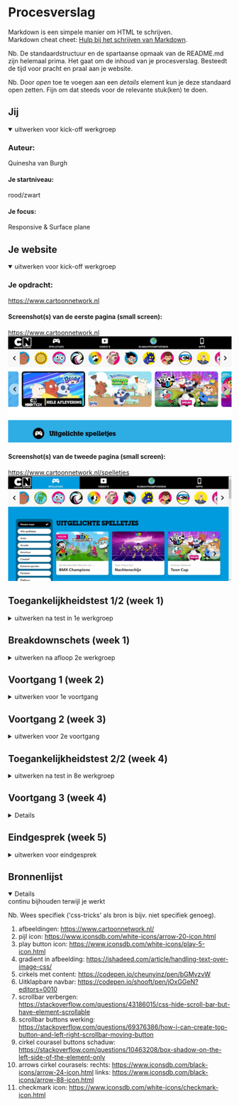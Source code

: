 # Procesverslag
Markdown is een simpele manier om HTML te schrijven.  
Markdown cheat cheet: [Hulp bij het schrijven van Markdown](https://github.com/adam-p/markdown-here/wiki/Markdown-Cheatsheet).

Nb. De standaardstructuur en de spartaanse opmaak van de README.md zijn helemaal prima. Het gaat om de inhoud van je procesverslag. Besteedt de tijd voor pracht en praal aan je website.

Nb. Door *open* toe te voegen aan een *details* element kun je deze standaard open zetten. Fijn om dat steeds voor de relevante stuk(ken) te doen.


## Jij

<details open>
  <summary>uitwerken voor kick-off werkgroep</summary>

  ### Auteur:
  Quinesha van Burgh

  #### Je startniveau:
  rood/zwart

  #### Je focus:
  Responsive & Surface plane
 
</details>





## Je website

<details open>
  <summary>uitwerken voor kick-off werkgroep</summary>

  ### Je opdracht:
  https://www.cartoonnetwork.nl

  #### Screenshot(s) van de eerste pagina (small screen): 
  https://www.cartoonnetwork.nl
  <img src="readme-images/page3.jpeg" alt="Homepagina Cartoon Network">

  #### Screenshot(s) van de tweede pagina (small screen):
  https://www.cartoonnetwork.nl/spelletjes
  <img src="readme-images/page1.2.jpeg" alt="Cartoon Network pagina met een verzameling van spelletjes">
 
</details>


## Toegankelijkheidstest 1/2 (week 1)

<details>
  <summary>uitwerken na test in 1e werkgroep</summary>

  ### Bevindingen
  Lijst met je bevindingen die in de test naar voren kwamen:

  - Het bedienen van een site is onmogelijk met de hand te doen in het geval van heftige parkinson.
  - Gedeeltelijke zicht beperkingen maaken het soms wel mogelijk om een pagina te lezen alleen gaan dan kleine details vaak verloren.

  #### Screenreader
  Hier korte omschrijving (met indien nodig afbeeldingen)

  - De screenreader verteld nog niet wat mijn afbeeldingen zijn.

  Hier een omschrijving van hoe het opgelost kan worden (met indien nodig afbeeldingen)

  - Door een alt toe te voegen aan de afbeeldingen moet dit opgelost zijn.


  #### Muis en Toetsenbord 
  Hier korte omschrijving (met indien nodig afbeeldingen)

  - Het is lastig om de site met een mijs te bedienen in het geval van een motorieke beperking.

  - het laptop toetsenbord werkt te licht met een heftige motorieke beperking waardoor meerder knoppe tegelijk 
  geselecteerd worden.

  Hier een omschrijving van hoe het opgelost kan worden (met indien nodig afbeeldingen)

  - in plaats van een muis en een licht toetsenbord, tab gebruiken op een speciaal toetsenbord ontwikkeld voor mensen met een motorieke beperking.


  #### Motoriek (shocks, elastiekjes)
  Hier korte omschrijving (met indien nodig afbeeldingen)

  - Als de fijne motoriek aangetast is door deze gesimuleerde beperkingen kan het moeilijk zijn om onderdelen 
  van de site te selecteren

  Hier een omschrijving van hoe het opgelost kan worden (met indien nodig afbeeldingen)

  - Dit kan opgelost worden door een groot toetsenbord met zware knoppen in te zetten en de site
  doormiddel van toestenbord te bedienen.

  #### Visueel (brillen, contrast, kleurenblind, dark/light). 
  Hier korte omschrijving (met indien nodig afbeeldingen)

  - Door de Grote hoeveelheid kleur en het verschil in de gekleurde onderdelen komt uit geen van de testen echt
  een probleem naar voren. Bij zowel kleurenblindheid, verminderd zicht, contrast en light/darkmode blijft 
  de site goed leesbaar.

  - Wel is de kleur van de h3 minder goed leesbaar bij blurred vision.

  Hier een omschrijving van hoe het opgelost kan worden (met indien nodig afbeeldingen)

  - Dit kan opgelost woden door de letters donkerder van kleur te maken.

</details>



## Breakdownschets (week 1)

<details>
  <summary>uitwerken na afloop 2e werkgroep</summary>

  ### de hele pagina: 
  <img src="readme-images/dummy-plaatje.jpg" width="375px" alt="breakdown van de hele pagina">

  ### dynamisch deel (bijv menu): 
  <img src="readme-images/dummy-plaatje.jpg" width="375px" alt="breakdown van een dynamisch deel">

  ### wellicht nog een dynamisch deel (bijv filter): 
  <img src="readme-images/dummy-plaatje.jpg" width="375px" alt="breakdown van nog een dynamisch deel">

</details>


## Voortgang 1 (week 2)

<details>
  <summary>uitwerken voor 1e voortgang</summary>

  ### Stand van zaken
  hier dit ging goed & dit was lastig (neem ook screenshots op van delen van je website en code)

  Goed:
  - Ik heb een goede start kunnen maken ondanks dat ik later ben ingesprongen vanwege een klaswissel.
  - Het maken van de eerste courasels.
  - het maken van het filter.

  Courasels:
   <img src="readme-images/week1/code.jpeg" width="375px" alt="code cirkel courasel">
   <img src="readme-images/week1/cirkels.jpeg" width="375px" alt="cirkel courasel">
   <img src="readme-images/week1/courasel.jpeg" width="375px" alt="courasel">

  Filter:
  <img src="readme-images/week1/filter.jpeg" width="375px" alt="filter">

  Lastig:
  - Inkomen met coderen na een lange zomer, ik was toch wel wat dingen vergeten.
  - Weten :nth-of-type etc. begrijpen, diet heb ik nog nooit eerder gebruikt.
  - coderen zonder classes, id's en div's


  ### Agenda voor meeting
  samen met je groepje opstellen

  | student 1      | student 2          | AFWEZIG      | AFWEZIG      |
  | Mike           | Quinesha           | Michelle     | Deniz        |
  | vraag 1        | vraag 1            | vraag 1      | vraag 1      |
  |                |                    |              |              |
  | Hoe maak ik    | Hoe geef ik de     |              |              |
  | hiervan een    | cirkel courasel    |              |              |
  | grid?          | een gekleurde      |              |              |
  |                | achtergrond?       |              |              |
  |                |                    |              |              |
  | vraag 2        | vraag 2            | vraag 2      | vraag 2      |
  |                |                    |              |              |
  | Hoe maak ik    | Hoe style ik       |              |              |
  | een responsive | items zonder       |              |              |
  | menu?          | id's en classes?   |              |              |
  |                |                    |              |              |
  | vraag 3        | vraag 3            | vraag 3      | vraag 3      |
  |                |                    |              |              |
  | Hoe maak ik een| Hoe kan ik mijn    |              |              |
  | automatisch    | filter het beste   |              |              |
  | image carousel | vormgeven?         |              |              |

  ### Verslag van meeting
  hier na afloop snel de uitkomsten van de meeting vastleggen

  - punt 1: Semantiek van de code moet beter, vooral li's in ul's zetten. 
  - punt 2: Absoluut geen id's en classes gebruiken tenzij het echt niet anders kan.
  - punt 3: Achtergrond kleuren van de cirkels in de carousel kunnen in een patroon gemaakt worden met behulp van  :nth-child

</details>





## Voortgang 2 (week 3)

<details>
  <summary>uitwerken voor 2e voortgang</summary>

  ### Stand van zaken
  hier dit ging goed & dit was lastig (neem ook screenshots op van delen van je website en code)

  Goed:
  - Het maken van courasels
  - Het maken van de navbar ging goed.

  Lastig:
  - Het gebruiken van grid voor het stylen van m'n pagina.
  - Buttons op de juuste plek plaatsen.
  - Pagina responsive maken.

  ### Agenda voor meeting
  samen met je groepje opstellen

  | student 1      | student 2          | student 3    | student 4    |
  | Mike           | Quinesha           | Michelle     | Deniz        |
  | vraag 1        | vraag 1            | vraag 1      | vraag 1      |
  |                |                    |              |              |
  | Hoe maak ik    | Hoe zet ik de      | Hoe maak ik  | Hoe zet ik   |
  | een responsive | pijltjes van mijn  | een uitklap- | tekst bij    |
  | menu?          | courasel aan de    | baar menu?   | m'n footer   |
  |                | zijkanten?         |              |              |
  |                |                    |              |              |
  | vraag 2        | vraag 2            | vraag 2      | vraag 2      |
  |                |                    |              |              |
  | n.v.t.         | Hoe zet ik een     | Hoe maak je  | Hoe maak ik  |
  |                | courasel naast     | een slideshow| de Amsterdam/|
  |                | een list?          | van tekst?   | Barcelona    |
  |                |                    |              | Button       |
  |                |                    |              |              |
  | vraag 3        | vraag 3            | vraag 3      | vraag 3      |
  |                |                    |              |              |
  | n.v.t.         | waarom krijg ik een| Hoe zorg ik  | Hoe maak ik  |
  |                | witte balk wanneer | dat ik min. 2| de header en |
  |                | ik naar een klein  | max 4 items  | main bij mijn|
  |                | scherm ga?         | op een rij   | about Moco   |
  |                |                    | krijg?       | page?        |

  ### Verslag van meeting
  hier na afloop snel de uitkomsten van de meeting vastleggen

  - IK MAG 1 DIV GEBRUIKEN!!
  - op unicode.org/emoji staan emoji om te gebruiken in je code.
  - als je css een aparte lijn gebruikt voor .add en .remove classlist dan kan je beter toggle gebruiken.
  - Bekijk "just buttons" op DLO voor uitleg over courasel buttons.

</details>





## Toegankelijkheidstest 2/2 (week 4)

<details>
  <summary>uitwerken na test in 8e werkgroep</summary>

  ### Bevindingen
  Lijst met je bevindingen die in de test naar voren kwamen (geef ook aan wat er verbeterd is):

  #### Screenreader
  Hier korte omschrijving (met indien nodig afbeeldingen)

  

  Hier een omschrijving van hoe het opgelost kan worden (met indien nodig afbeeldingen)


  #### Muis en Toetsenbord 
  Hier korte omschrijving (met indien nodig afbeeldingen)

  - Tijdens het tabben worden sommige onderdelen van mijn site overgeslagen. 

  Hier een omschrijving van hoe het opgelost kan worden (met indien nodig afbeeldingen)

  - Dit komt omdat dit <a> tags zijn waren zonder href's dus door deze toe te voegen zal de screenreader deze wel zien

  #### Motoriek (shocks, elastiekjes)
  Hier korte omschrijving (met indien nodig afbeeldingen)

  - knoppen kunnen moeilijk aan te klikken zijn in het geval van parkinson.

  Hier een omschrijving van hoe het opgelost kan worden (met indien nodig afbeeldingen)

  - Dit kan opgelost worden door deze selecteerbaar te maken doormiddel van tab en de gebruiker een groot
  verzwaard toetsenbord te laten gebruiken.


  #### Visueel (brillen, contrast, kleurenblind, dark/light). 
  Hier korte omschrijving (met indien nodig afbeeldingen)

  - Grijze letters zijn moeilijk te lezen in het geval van sommige zichtbeperkingen zoals cataract

  Hier een omschrijving van hoe het opgelost kan worden (met indien nodig afbeeldingen)

  - Dit kan opgelost woden door de letters donkerder van kleur te maken.

</details>





## Voortgang 3 (week 4)

<details>
  <summary>uitwerken voor 3e voortgang</summary>

  ### Stand van zaken
  hier dit ging goed & dit was lastig (neem ook screenshots op van delen van je website en code)

  Goed:
  - Het maken van courasels
 

  Lastig:
  - Het gebruiken van grid voor het stylen van m'n pagina.
  - Buttons op de juuste plek plaatsen.
  - Pagina responsive maken.


  ### Agenda voor meeting
  samen met je groepje opstellen

 
  | student 1      | student 2          | student 3    | student 4    |
  | Mike           | Quinesha           | Michelle     | Deniz        |
  | vraag 1        | vraag 1            | vraag 1      | vraag 1      |
  |                |                    |              |              |
  | Hoe maak ik    | Hoe plaats ik      | Hoe zorg ik  | Hoe fix ik   |
  | een automati-  | een button op een  | ervoor dat   | mijn header? |
  | sche image     | specifieke plek?   | teksten niet |              |
  | courasel       |                    | over mijn    |              |
  |                |                    | sticky header|              |
  |                |                    | floaten      |              |
  |                |                    |              |              |
  | vraag 2        | vraag 2            | vraag 2      | vraag 2      |
  |                |                    |              |              |
  | n.v.t.         | Hoe maak/plaats    | Hoe maak je  | Hoe zet ik   |
  |                | ik een cirkel met  | een slideshow| zo een lijn  |
  |                | een icoon erin?    | van tekst?   | bij mijn     |
  |                |                    |              | footer?      |
  |                |                    |              |              |
  | vraag 3        | vraag 3            | vraag 3      | vraag 3      |
  |                |                    |              |              |
  | n.v.t.         | Hoe zorg ik dat    | Hoe zorg ik  | Hoe maak ik  |
  |                | een plaatje aan de | dat ik min 2 | een cookies  |
  |                | bovenkant van een  | max 4 items  | button?      |
  |                | button overlapt    | op een rij   |              |
  |                | maar de niet aan   | krijg?       |              |
  |                | de onderkant       |              |              |

  ### Verslag van meeting
  hier na afloop snel de uitkomsten van de meeting vastleggen

  - Geef parent een position relative en child een position absolute om de afbeeling in
  de parent te kunnen verplaatsen.
  - maak de afbeelding in de child de content van de child.
  - geed de afbeelding aan alleen de onderkant een border radius van 50% maar niet de bovenkant
  om de bovenkant te laten overlappen.
  - maak een cirkel door een <a> een achtergrondkleur en een border radius van 50% te geven.

</details>





## Eindgesprek (week 5)

<details>
  <summary>uitwerken voor eindgesprek</summary>

  ### Je uitkomst - karakteristiek screenshots:
  <img src="readme-images/dummy-plaatje.jpg" width="375px" alt="uitomst opdracht 1">


  ### Dit ging goed/Heb ik geleerd: 
  Korte omschrijving met plaatjes

  <img src="readme-images/dummy-plaatje.jpg" width="375px" alt="top">


  ### Dit was lastig/Is niet gelukt:
  Korte omschrijving met plaatjes

  <img src="readme-images/dummy-plaatje.jpg" width="375px" alt="bummer">
</details>





## Bronnenlijst

<details open>
  <summary>continu bijhouden terwijl je werkt</summary>

  Nb. Wees specifiek ('css-tricks' als bron is bijv. niet specifiek genoeg).

  1. afbeeldingen: https://www.cartoonnetwork.nl/
  2. pijl icon: https://www.iconsdb.com/white-icons/arrow-20-icon.html
  3. play button icon: https://www.iconsdb.com/white-icons/play-5-icon.html
  4. gradient in afbeelding: https://ishadeed.com/article/handling-text-over-image-css/
  5. cirkels met content: https://codepen.io/cheunyinz/pen/bGMvzvW
  6. Uitklapbare navbar: https://codepen.io/shooft/pen/jOxGGeN?editors=0010
  7. scrollbar verbergen: https://stackoverflow.com/questions/43186015/css-hide-scroll-bar-but-have-element-scrollable
  8. scrollbar buttons werking: https://stackoverflow.com/questions/69376386/how-i-can-create-top-button-and-left-right-scrollbar-moving-button
  9. cirkel courasel buttons schaduw: https://stackoverflow.com/questions/10463208/box-shadow-on-the-left-side-of-the-element-only
  10. arrows cirkel courasels: 
  rechts: https://www.iconsdb.com/black-icons/arrow-24-icon.html
  links: https://www.iconsdb.com/black-icons/arrow-88-icon.html
  11. checkmark icon: https://www.iconsdb.com/white-icons/checkmark-icon.html
</details>
